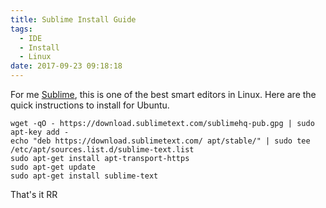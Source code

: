 ```yaml
---
title: Sublime Install Guide
tags:
  - IDE
  - Install
  - Linux
date: 2017-09-23 09:18:18
---
```



For me [Sublime](https://www.sublimetext.com/), this is one of the best smart editors in Linux. Here are the quick instructions to install for Ubuntu.

```
wget -qO - https://download.sublimetext.com/sublimehq-pub.gpg | sudo apt-key add -
echo "deb https://download.sublimetext.com/ apt/stable/" | sudo tee /etc/apt/sources.list.d/sublime-text.list
sudo apt-get install apt-transport-https
sudo apt-get update
sudo apt-get install sublime-text

```


That's it
RR